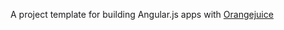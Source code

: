 A project template for building Angular.js apps with [Orangejuice](https://github.com/jpettersson/orangejuice)

